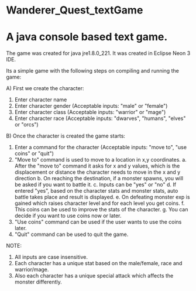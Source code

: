 # Wanderer_Quest_textGame
A java console based text game.
============================================================================

The game was created for java jre1.8.0_221.
It was created in Eclipse Neon 3 IDE.

Its a simple game with the following steps on compiling and running the game:


A) First we create the character:
1.  Enter character name
2.  Enter character gender (Acceptable inputs: "male" or "female")
3.  Enter character class (Acceptable inputs: "warrior" or "mage")
4.  Enter character race (Acceptable inputs: "dwarves", "humans", "elves" or "orcs")

B) Once the character is created the game starts:
1.  Enter a command for the character (Acceptable inputs: "move to", "use coins" or "quit")
2.  "Move to" command is used to move to a location in x,y coordinates.
    a. After the "move to" command it asks for x and y values, which is the displacement or distance the character
      needs to move in the x and y direction
    b. On reaching the destination, if a monster spawns, you will be asked if you want to battle it.
    c. Inputs can be "yes" or "no"
    d. If entered "yes", based on the character stats and monster stats, auto battle takes place and result is displayed.
    e. On defeating monster exp is gained which raises character level and for each level you get coins.
    f. This coins can be used to improve the stats of the character.
    g. You can decide if you want to use coins now or later.
3.  "Use coins" command can be used if the user wants to use the coins later.
4.  "Quit" command can be used to quit the game.

NOTE:
1.  All inputs are case insensitive.
2.  Each character has a unique stat based on the male/female, race and warrior/mage.
3.  Also each character has a unique special attack which affects the monster differently.
